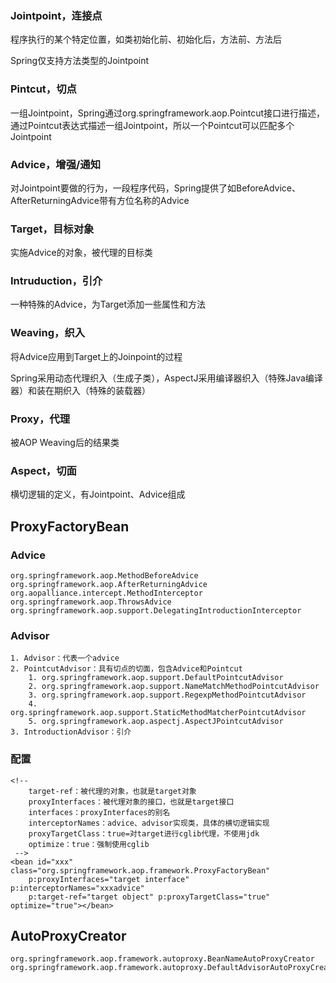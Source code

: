 
### Jointpoint，连接点
程序执行的某个特定位置，如类初始化前、初始化后，方法前、方法后

Spring仅支持方法类型的Jointpoint

### Pintcut，切点
一组Jointpoint，Spring通过org.springframework.aop.Pointcut接口进行描述，通过Pointcut表达式描述一组Jointpoint，所以一个Pointcut可以匹配多个Jointpoint

### Advice，增强/通知
对Jointpoint要做的行为，一段程序代码，Spring提供了如BeforeAdvice、AfterReturningAdvice带有方位名称的Advice

### Target，目标对象
实施Advice的对象，被代理的目标类

### Intruduction，引介
一种特殊的Advice，为Target添加一些属性和方法

### Weaving，织入
将Advice应用到Target上的Joinpoint的过程

Spring采用动态代理织入（生成子类），AspectJ采用编译器织入（特殊Java编译器）和装在期织入（特殊的装载器）

### Proxy，代理
被AOP Weaving后的结果类

### Aspect，切面
横切逻辑的定义，有Jointpoint、Advice组成



## ProxyFactoryBean
	
### Advice
	org.springframework.aop.MethodBeforeAdvice
	org.springframework.aop.AfterReturningAdvice
	org.aopalliance.intercept.MethodInterceptor
	org.springframework.aop.ThrowsAdvice
	org.springframework.aop.support.DelegatingIntroductionInterceptor

### Advisor
	
	1. Advisor：代表一个advice
	2. PointcutAdvisor：具有切点的切面，包含Advice和Pointcut
		1. org.springframework.aop.support.DefaultPointcutAdvisor
		2. org.springframework.aop.support.NameMatchMethodPointcutAdvisor
		3. org.springframework.aop.support.RegexpMethodPointcutAdvisor
		4. org.springframework.aop.support.StaticMethodMatcherPointcutAdvisor
		5. org.springframework.aop.aspectj.AspectJPointcutAdvisor
	3. IntroductionAdvisor：引介

### 配置
	<!-- 
		target-ref：被代理的对象，也就是target对象
		proxyInterfaces：被代理对象的接口，也就是target接口
		interfaces：proxyInterfaces的别名
		interceptorNames：advice、advisor实现类，具体的横切逻辑实现
		proxyTargetClass：true=对target进行cglib代理，不使用jdk
		optimize：true：强制使用cglib
	 -->
	<bean id="xxx" class="org.springframework.aop.framework.ProxyFactoryBean"
		p:proxyInterfaces="target interface" p:interceptorNames="xxxadvice"
		p:target-ref="target object" p:proxyTargetClass="true" optimize="true"></bean>


## AutoProxyCreator
	
	org.springframework.aop.framework.autoproxy.BeanNameAutoProxyCreator
	org.springframework.aop.framework.autoproxy.DefaultAdvisorAutoProxyCreator